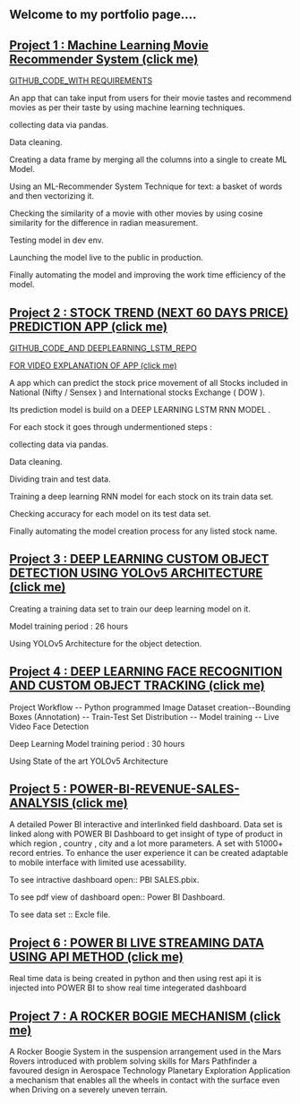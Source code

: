 
## Welcome to my portfolio page....

## [Project 1 : Machine Learning Movie Recommender System (click me) ](https://mrsdeep-j3evuk5iikb.streamlit.app/)

[ GITHUB_CODE_WITH REQUIREMENTS ](https://github.com/Deepanshu-Daga/MRS_DEEP)

An app that can take input from users for their movie tastes and recommend movies as per their taste by using machine learning techniques.

collecting data via pandas.

Data cleaning.

Creating a data frame by merging all the columns into a single to create ML Model.

Using an ML-Recommender System Technique for text: a basket of words and then vectorizing it.

Checking the similarity of a movie with other movies by using cosine similarity for the difference in radian measurement.

Testing model in dev env.

Launching the model live to the public in production.

Finally automating the model and improving the work time efficiency of the model.


## [Project 2 : STOCK TREND (NEXT 60 DAYS PRICE) PREDICTION APP (click me) ](https://share.streamlit.io/deepanshu-daga/stock_price_prediction_deep_learning_app/main/app.py)


[ GITHUB_CODE_AND DEEPLEARNING_LSTM_REPO ](https://github.com/Deepanshu-Daga/STOCK-TREND-NEXT-60-DAYS-PRICE-PREDICTION-APP-)

[ FOR VIDEO EXPLANATION OF APP (click me) ](https://drive.google.com/file/d/1N2ct9_HJ4eciI9y803GR8qxqW2cktKIA/view?usp=sharing)

A app which can predict the stock price movement of all Stocks included in National (Nifty / Sensex ) and International stocks Exchange ( DOW ).

Its prediction model is build on a DEEP LEARNING LSTM RNN MODEL .

For each stock it goes through undermentioned steps :

collecting data via pandas.

Data cleaning.

Dividing train and test data.

Training a deep learning RNN model for each stock on its train data set.

Checking accuracy for each model on its test data set.

Finally automating the model creation process for any listed stock name.




## [Project 3 : DEEP LEARNING  CUSTOM OBJECT DETECTION USING YOLOv5 ARCHITECTURE (click me) ](https://drive.google.com/drive/folders/1my2biX48br28AnN6QWmQipgD1B-arXf_?usp=sharing)


Creating a training data set to train our deep learning model on it.

Model training period : 26 hours

Using YOLOv5 Architecture for the object detection.





## [Project 4 : DEEP LEARNING FACE RECOGNITION AND CUSTOM OBJECT TRACKING (click me) ]()


Project Workflow -- Python programmed Image Dataset creation--Bounding Boxes (Annotation) -- Train-Test Set Distribution -- Model training -- Live Video Face Detection

Deep Learning Model training period : 30 hours

Using State of the art YOLOv5 Architecture 






## [Project 5 : POWER-BI-REVENUE-SALES-ANALYSIS (click me) ](https://github.com/Deepanshu-Daga/Power-BI-Revenue---Sales---Analysis-)
A detailed Power BI interactive and interlinked field dashboard. Data set is linked along with POWER BI Dashboard to get insight of type of product in which region , country , city and a lot more parameters. A set with 51000+ record entries. To enhance the user experience it can be created adaptable to mobile interface with limited use acessability.

To see intractive dashboard open:: PBI SALES.pbix.

To see pdf view of dashboard open:: Power BI Dashboard.

To see data set :: Excle file.



## [Project 6 : POWER BI LIVE STREAMING DATA USING API METHOD (click me) ](https://github.com/Deepanshu-Daga/Python-projects-Level-1/tree/main/POWER%20BI%20LIVE%20STREAMING%20DATA%20USING%20API%20METHOD)


Real time data is being created in python and then using rest api it is injected into POWER BI to show real time integerated dashboard




## [Project 7 : A ROCKER BOGIE MECHANISM (click me) ](https://drive.google.com/file/d/1Xwf75Ss-aT3v38xyPHBpWiccr_2WtDHt/view?usp=sharing)


A Rocker Boogie System in the suspension arrangement used in the Mars Rovers introduced with problem solving skills for Mars Pathfinder a favoured design in Aerospace Technology Planetary Exploration Application a mechanism that enables all the wheels in contact with the surface even when Driving on a severely uneven terrain.





